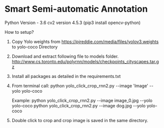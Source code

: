 # Smart Semi-automatic Annotation


Python Version - 3.6
cv2 version 4.5.3 (pip3 install opencv-python)



How to setup?

1. Copy Yolo weights from https://pjreddie.com/media/files/yolov3.weights
to yolo-coco Directory


2. Download and extract following file to models folder.
http://www.cs.toronto.edu/polyrnn/models/checkpoints_cityscapes.tar.gz

3. Install all packages as detailed in the requirements.txt

3. From terminal call:
    python yolo_click_crop_rnn2.py --image 'Image' --yolo yolo-coco

    Example:
    python yolo_click_crop_rnn2.py --image image_0.jpg --yolo yolo-coco
    python yolo_click_crop_rnn2.py --image dog.jpg --yolo yolo-coco

3. Double click to crop and crop image is saved in the same directory.
